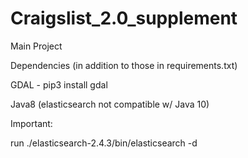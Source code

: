 # Craigslist_2.0_supplement
Main Project

Dependencies (in addition to those in requirements.txt)

GDAL - pip3 install gdal

Java8 (elasticsearch not compatible w/ Java 10)

Important:

run ./elasticsearch-2.4.3/bin/elasticsearch -d

